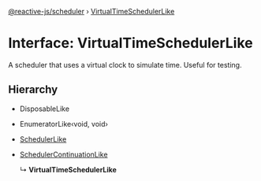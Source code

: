 [@reactive-js/scheduler](../README.md) › [VirtualTimeSchedulerLike](virtualtimeschedulerlike.md)

# Interface: VirtualTimeSchedulerLike

A scheduler that uses a virtual clock to simulate time. Useful for testing.

## Hierarchy

* DisposableLike

* EnumeratorLike‹void, void›

* [SchedulerLike](schedulerlike.md)

* [SchedulerContinuationLike](schedulercontinuationlike.md)

  ↳ **VirtualTimeSchedulerLike**
